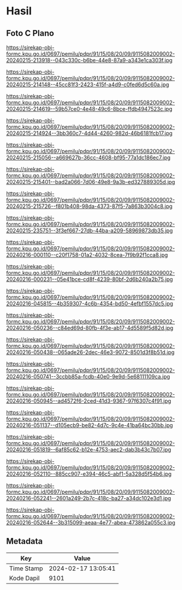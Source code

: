 # Hasil

## Foto C Plano

https://sirekap-obj-formc.kpu.go.id/0697/pemilu/pdpr/91/15/08/20/09/9115082009002-20240215-213918--043c330c-b6be-44e8-87a9-a343e1ca303f.jpg

https://sirekap-obj-formc.kpu.go.id/0697/pemilu/pdpr/91/15/08/20/09/9115082009002-20240215-214148--45cc81f3-2423-415f-a4d9-c0fed6d5c60a.jpg

https://sirekap-obj-formc.kpu.go.id/0697/pemilu/pdpr/91/15/08/20/09/9115082009002-20240215-214619--59b57ce0-4e48-49c6-8bce-ffdb4947523c.jpg

https://sirekap-obj-formc.kpu.go.id/0697/pemilu/pdpr/91/15/08/20/09/9115082009002-20240215-214924--3bb360c7-4d44-4260-982d-46b6181fcb17.jpg

https://sirekap-obj-formc.kpu.go.id/0697/pemilu/pdpr/91/15/08/20/09/9115082009002-20240215-215056--a669627b-36cc-4608-bf95-77a1dc186ec7.jpg

https://sirekap-obj-formc.kpu.go.id/0697/pemilu/pdpr/91/15/08/20/09/9115082009002-20240215-215401--bad2a066-7d06-49e8-9a3b-ed327889305d.jpg

https://sirekap-obj-formc.kpu.go.id/0697/pemilu/pdpr/91/15/08/20/09/9115082009002-20240215-215726--f801b408-98da-4373-87f5-7a863b3004c8.jpg

https://sirekap-obj-formc.kpu.go.id/0697/pemilu/pdpr/91/15/08/20/09/9115082009002-20240215-235751--3f3ef667-27db-44ba-a209-58969873db35.jpg

https://sirekap-obj-formc.kpu.go.id/0697/pemilu/pdpr/91/15/08/20/09/9115082009002-20240216-000110--c20f1758-01a2-4032-8cea-7f9b92f1cca8.jpg

https://sirekap-obj-formc.kpu.go.id/0697/pemilu/pdpr/91/15/08/20/09/9115082009002-20240216-000231--05e41bce-cd8f-4239-80bf-2d6b240a2b75.jpg

https://sirekap-obj-formc.kpu.go.id/0697/pemilu/pdpr/91/15/08/20/09/9115082009002-20240216-045815--4b359307-4c6b-4354-bd50-4efbf1557dc5.jpg

https://sirekap-obj-formc.kpu.go.id/0697/pemilu/pdpr/91/15/08/20/09/9115082009002-20240216-050236--c84ed69d-80fb-4f3e-ab17-4d5589f5d82d.jpg

https://sirekap-obj-formc.kpu.go.id/0697/pemilu/pdpr/91/15/08/20/09/9115082009002-20240216-050438--065ade26-2dec-46e3-9072-8501d3f8b51d.jpg

https://sirekap-obj-formc.kpu.go.id/0697/pemilu/pdpr/91/15/08/20/09/9115082009002-20240216-050741--3ccbb85a-fcdb-40e0-9e9d-5e68111109ca.jpg

https://sirekap-obj-formc.kpu.go.id/0697/pemilu/pdpr/91/15/08/20/09/9115082009002-20240216-050945--ad4572f6-2ced-41d3-9367-97f6307c4f91.jpg

https://sirekap-obj-formc.kpu.go.id/0697/pemilu/pdpr/91/15/08/20/09/9115082009002-20240216-051137--d105ecb9-be82-4d7c-9c4e-41ba64bc30bb.jpg

https://sirekap-obj-formc.kpu.go.id/0697/pemilu/pdpr/91/15/08/20/09/9115082009002-20240216-051819--6af85c62-b12e-4753-aec2-dab3b43c7b07.jpg

https://sirekap-obj-formc.kpu.go.id/0697/pemilu/pdpr/91/15/08/20/09/9115082009002-20240216-052110--885cc907-e394-46c5-abf1-5a328d5f54b6.jpg

https://sirekap-obj-formc.kpu.go.id/0697/pemilu/pdpr/91/15/08/20/09/9115082009002-20240216-052241--2601a249-2b7c-418c-ba27-a34dc102e3d1.jpg

https://sirekap-obj-formc.kpu.go.id/0697/pemilu/pdpr/91/15/08/20/09/9115082009002-20240216-052644--3b315099-aeaa-4e77-abea-473862a055c3.jpg


## Metadata

| Key        | Value               |
| ---------- | ------------------- |
| Time Stamp | 2024-02-17 13:05:41 |
| Kode Dapil | 9101                |



